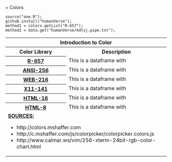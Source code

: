 = Colors 

```
source("one.R");
github.install("humanVerse");
method1 = colors.getList("R-657");
method2 = data.get("humanVerse/kdlsj.pipe.txt");
```

<TABLE>
	<TR>
		<TH colspan=2>
		Introduction to Color 
		</TH>
	<TR>
		<TH valign="top" align="center">Color Library</TH>
		<TH valign="top" align="center">Description</TH>
	</TR>
	<TR>
		<TH valign="top" align="center"><a href="https://raw.githubusercontent.com/MonteShaffer/humanVerse.data/main/-colors-/COLORS_R-657.txt">R-657</a></TH>
		<TD valign="top" align="left">
			This is a dataframe with 
		</TD>	
	</TR>
	<TR>
		<TH valign="top" align="center"><a href="https://raw.githubusercontent.com/MonteShaffer/humanVerse.data/main/-colors-/COLORS_ANSI-256.txt">ANSI-256</a></TH>
		<TD valign="top" align="left">
			This is a dataframe with 
		</TD>	
	</TR>
	<TR>
		<TH valign="top" align="center"><a href="https://raw.githubusercontent.com/MonteShaffer/humanVerse.data/main/-colors-/COLORS_WEB-216.txt">WEB-216</a></TH>
		<TD valign="top" align="left">
			This is a dataframe with 
		</TD>	
	</TR>
	<TR>
		<TH valign="top" align="center"><a href="https://raw.githubusercontent.com/MonteShaffer/humanVerse.data/main/-colors-/COLORS_X11-141.txt">X11-141</a></TH>
		<TD valign="top" align="left">
			This is a dataframe with 
		</TD>	
	</TR>
	<TR>
		<TH valign="top" align="center"><a href="https://raw.githubusercontent.com/MonteShaffer/humanVerse.data/main/-colors-/COLORS_HTML-16.txt">HTML-16</a></TH>
		<TD valign="top" align="left">
			This is a dataframe with 
		</TD>	
	</TR>
	<TR>
		<TH valign="top" align="center"><a href="https://raw.githubusercontent.com/MonteShaffer/humanVerse.data/main/-colors-/COLORS_HTML-8.txt">HTML-8</a></TH>
		<TD valign="top" align="left">
			This is a dataframe with 
		</TD>	
	</TR>
	<TR>
		<TD align="left" valign="top" colspan=2>
		<B><U>SOURCES:</U></B>
		<ul>
			<li>http://colors.mshaffer.com</li>
			<li>http://c.mshaffer.com/js/colorpicker/colorpicker.colors.js</li>
			<li>http://www.calmar.ws/vim/256-xterm-24bit-rgb-color-chart.html</li>
		</ul>
		</TD>
</TABLE>

